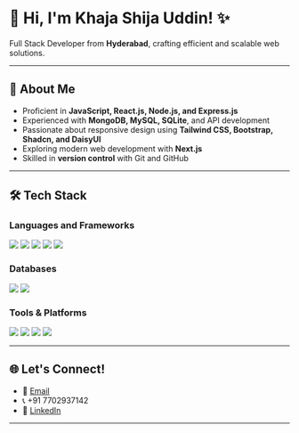 # 👋 Hi, I'm Khaja Shija Uddin! ✨

Full Stack Developer from **Hyderabad**, crafting efficient and scalable web solutions.

---

## 🚀 About Me
- Proficient in **JavaScript, React.js, Node.js, and Express.js**
- Experienced with **MongoDB, MySQL, SQLite**, and API development
- Passionate about responsive design using **Tailwind CSS, Bootstrap, Shadcn, and DaisyUI**
- Exploring modern web development with **Next.js**
- Skilled in **version control** with Git and GitHub

---

## 🛠️ Tech Stack

### Languages and Frameworks
<p>
  <img src="https://img.shields.io/badge/HTML-E34F26?style=flat&logo=html5&logoColor=white" />
  <img src="https://img.shields.io/badge/CSS-1572B6?style=flat&logo=css3&logoColor=white" />
  <img src="https://img.shields.io/badge/JavaScript-F7DF1E?style=flat&logo=javascript&logoColor=black" />
  <img src="https://img.shields.io/badge/React-61DAFB?style=flat&logo=react&logoColor=black" />
  <img src="https://img.shields.io/badge/Next.js-000000?style=flat&logo=next.js&logoColor=white" />
</p>

### Databases
<p>
  <img src="https://img.shields.io/badge/MongoDB-47A248?style=flat&logo=mongodb&logoColor=white" />
  <img src="https://img.shields.io/badge/MySQL-4479A1?style=flat&logo=mysql&logoColor=white" />
</p>

### Tools & Platforms
<p>
  <img src="https://img.shields.io/badge/Git-F05032?style=flat&logo=git&logoColor=white" />
  <img src="https://img.shields.io/badge/Postman-FF6C37?style=flat&logo=postman&logoColor=white" />
  <img src="https://img.shields.io/badge/Vercel-000000?style=flat&logo=vercel&logoColor=white" />
  <img src="https://img.shields.io/badge/Netlify-00C7B7?style=flat&logo=netlify&logoColor=white" />
</p>

---

## 🌐 Let's Connect!
- 📧 [Email](mailto:khajashija@gmail.com)
- 📞 +91 7702937142
- 💼 [LinkedIn](https://www.linkedin.com/in/shija5/)

---
